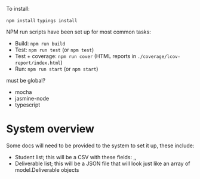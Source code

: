 To install:

```npm install```
```typings install```

NPM run scripts have been set up for most common tasks:

* Build: ```npm run build```
* Test: ```npm run test``` (or ```npm test```)
* Test + coverage: ```npm run cover``` (HTML reports in ```./coverage/lcov-report/index.html```)
* Run: ```npm run start``` (or ```npm start```)

must be global?

* mocha
* jasmine-node
* typescript


# System overview

Some docs will need to be provided to the system to set it up, these include:

* Student list; this will be a CSV with these fields: <NAME>,<STUDENT NUMBER>,<CS LAB ID>
* Deliverable list; this will be a JSON file that will look just like an array of model.Deliverable objects
